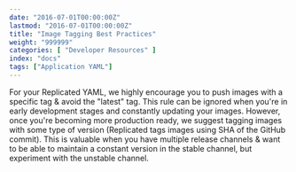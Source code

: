 ```yaml
---
date: "2016-07-01T00:00:00Z"
lastmod: "2016-07-01T00:00:00Z"
title: "Image Tagging Best Practices"
weight: "999999"
categories: [ "Developer Resources" ]
index: "docs"
tags: ["Application YAML"]
---
```


For your Replicated YAML, we highly encourage you to push images with a specific tag & avoid the 
"latest" tag. This rule can be ignored when you're in early development stages and constantly 
updating your images. However, once you're becoming more production ready, we suggest tagging 
images with some type of version (Replicated tags images using SHA of the GitHub commit). This is 
valuable when you have multiple release channels & want to be able to maintain a constant version 
in the stable channel, but experiment with the unstable channel.

